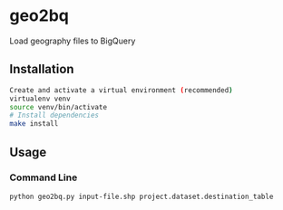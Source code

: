 # geo2bq

Load geography files to BigQuery

## Installation

```sh
Create and activate a virtual environment (recommended)
virtualenv venv
source venv/bin/activate
# Install dependencies
make install
```

## Usage

### Command Line

```sh
python geo2bq.py input-file.shp project.dataset.destination_table
```
